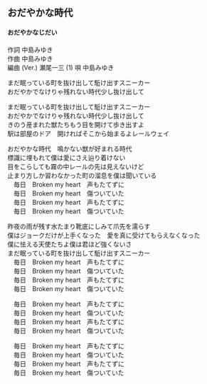## おだやかな時代
#### おだやかなじだい


作詞        中島みゆき  
作曲        中島みゆき  
編曲 (Ver.) 瀬尾一三 (1)
唄          中島みゆき  



まだ眠っている町を抜け出して駈け出すスニーカー  
おだやかでなけりゃ残れない時代少し抜け出して  
  
まだ眠っている町を抜け出して駈け出すスニーカー  
おだやかでなけりゃ残れない時代少し抜け出して  
きのう産まれた獣たちもう目を開けて歩き出すよ  
駅は部屋のドア　開ければそこから始まるよレールウェイ  
  
おだやかな時代　鳴かない獣が好まれる時代  
標識に埋もれて僕は愛にさえ辿り着けない  
目をこらしても霧の中レールの先は見えないけど  
止まり方しか習わなかった町の溜息を僕は聞いている  
　毎日　Broken my heart　声もたてずに  
　毎日　Broken my heart　傷ついていた  
　毎日　Broken my heart　声もたてずに  
　毎日　Broken my heart　傷ついていた  
  
昨夜の雨が残す水たまり靴底にしみて爪先を濡らす  
僕はジョークだけが上手くなった　愛を真に受けてもらえなくなった  
僕に怯える天使たちよ僕は君ほど強くないさ  
まだ眠っている町を抜け出して駈け出すスニーカー  
　毎日　Broken my heart　声もたてずに  
　毎日　Broken my heart　傷ついていた  
　毎日　Broken my heart　声もたてずに  
　毎日　Broken my heart　傷ついていた  
  
　毎日　Broken my heart　声もたてずに  
　毎日　Broken my heart　傷ついていた  
　毎日　Broken my heart　声もたてずに  
　毎日　Broken my heart　傷ついていた  
  
　毎日　Broken my heart　声もたてずに  
　毎日　Broken my heart　傷ついていた  
　毎日　Broken my heart　声もたてずに  
　毎日　Broken my heart　傷ついていた  